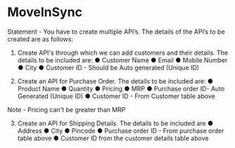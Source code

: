 # MoveInSync

Statement - You have to create multiple API’s. The details of the API’s to be created are as follows:

1. Create API's through which we can add customers and their details. The details to be included are:
● Customer Name
● Email
● Mobile Number
● City
● Customer ID - Should be Auto generated (Unique ID)

2. Create an API for Purchase Order. The details to be included are:
● Product Name
● Quantity
● Pricing
● MRP
● Purchase order ID- Auto Generated (Unique ID)
● Customer ID - From Customer table above

Note - Pricing can't be greater than MRP

3. Create an API for Shipping Details. The details to be included are
● Address
● City
● Pincode
● Purchase order ID - From purchase order table above
● Customer ID from the customer details table above

